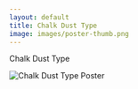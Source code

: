 ```yaml
---
layout: default
title: Chalk Dust Type
image: images/poster-thumb.png
---
```

Chalk Dust Type

![Chalk Dust Type Poster](images/poster-mockup.jpg)
